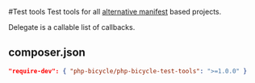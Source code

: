#Test tools
Test tools for all [alternative manifest](https://github.com/pqbd/php-bicycle "bicycle") based projects.

Delegate is a callable list of callbacks.

## composer.json
```json
"require-dev": { "php-bicycle/php-bicycle-test-tools": ">=1.0.0" }
```